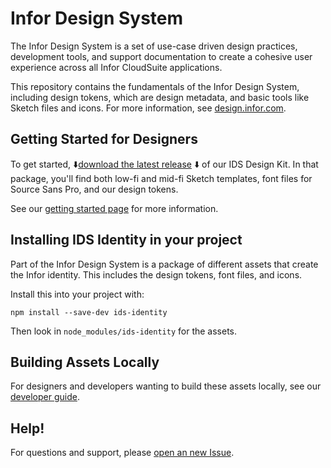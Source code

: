 # Infor Design System

The Infor Design System is a set of use-case driven design practices, development tools, and support documentation to create a cohesive user experience across all Infor CloudSuite applications.

This repository contains the fundamentals of the Infor Design System, including design tokens, which are design metadata, and basic tools like Sketch files and icons. For more information, see [design.infor.com](https://design.infor.com).

## Getting Started for Designers

To get started, :arrow_down:[download the latest release](https://github.com/infor-design/design-system/releases/latest) :arrow_down: of our IDS Design Kit. In that package, you'll find both low-fi and mid-fi Sketch templates, font files for Source Sans Pro, and our design tokens.

See our [getting started page](https://design.infor.com/about/getting-started/getting-started-designers) for more information.

## Installing IDS Identity in your project

Part of the Infor Design System is a package of different assets that create the Infor identity. This includes the design tokens, font files, and icons.

Install this into your project with:

```
npm install --save-dev ids-identity
```

Then look in `node_modules/ids-identity` for the assets.

## Building Assets Locally

For designers and developers wanting to build these assets locally, see our [developer guide](DEVELOP.md).

## Help!

For questions and support, please [open an new Issue](https://github.com/infor-design/design-system/issues/new?template=support.md&title=[Support]).
